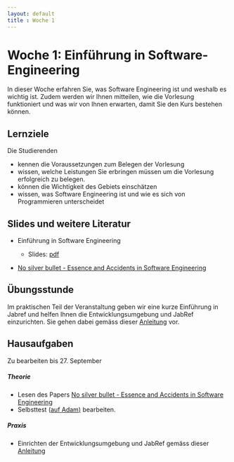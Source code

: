 ```yaml
---
layout: default
title : Woche 1
---
```


# Woche 1: Einführung in Software-Engineering

In dieser Woche erfahren Sie, was Software Engineering ist und weshalb es wichtig ist. 
Zudem werden wir Ihnen mitteilen, wie die Vorlesung funktioniert und was wir von Ihnen erwarten, damit Sie den Kurs bestehen können. 

## Lernziele 

Die Studierenden

* kennen die Voraussetzungen zum Belegen der Vorlesung
* wissen, welche Leistungen Sie erbringen müssen um die Vorlesung erfolgreich zu belegen. 
* können die Wichtigkeit des Gebiets einschätzen
* wissen, was Software Engineering ist und wie es sich von Programmieren unterscheidet


## Slides und weitere Literatur

* Einführung in Software Engineering
    * Slides: [pdf](../slides/einfuehrung.pdf)

* [No silver bullet - Essence and Accidents in Software Engineering](http://www.sci.brooklyn.cuny.edu/~sklar/teaching/s10/cis20.2/papers/brooks-no-silver-bullet.pdf)


## Übungsstunde

 Im praktischen Teil der Veranstaltung geben wir eine kurze Einführung in 
 Jabref und helfen Ihnen die Entwicklungsumgebung und JabRef einzurichten. Sie gehen dabei gemäss dieser [Anleitung](../exercises/jabref-setup) vor. 


## Hausaufgaben

Zu bearbeiten bis 27. September

##### Theorie

- Lesen des Papers [No silver bullet - Essence and Accidents in Software Engineering](http://www.sci.brooklyn.cuny.edu/~sklar/teaching/s10/cis20.2/papers/brooks-no-silver-bullet.pdf)
- Selbsttest ([auf Adam)](https://adam.unibas.ch/goto_adam_tst_1435781.html) bearbeiten.

##### Praxis

- Einrichten der Entwicklungsumgebung und JabRef gemäss dieser [Anleitung](../exercises/jabref-setup)





